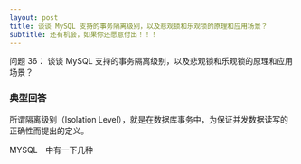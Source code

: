 ```yaml
---
layout: post
title: 谈谈 MySQL 支持的事务隔离级别，以及悲观锁和乐观锁的原理和应用场景？
subtitle: 还有机会，如果你还愿意付出！！！
---
```


问题 36： 谈谈 MySQL 支持的事务隔离级别，以及悲观锁和乐观锁的原理和应用场景？

### 典型回答
所谓隔离级别（Isolation Level），就是在数据库事务中，为保证并发数据读写的正确性而提出的定义。

MYSQL　中有一下几种